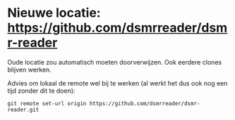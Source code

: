 # Nieuwe locatie: https://github.com/dsmrreader/dsmr-reader

Oude locatie zou automatisch moeten doorverwijzen. Ook eerdere clones blijven werken. 

Advies om lokaal de remote wel bij te werken (al werkt het dus ook nog een tijd zonder dit te doen):
```
git remote set-url origin https://github.com/dsmrreader/dsmr-reader.git
```

